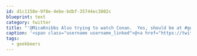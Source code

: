 ```yaml
---
id: d1c1158e-9f8e-4ebe-bdbf-35744ec3802c
blueprint: text
category: twitter
title: "'@MicaKnibbs Also trying to watch Conan.  Yes, should be at #geekbeers, you?"
caption: '<span class="username username_linked">@<a href="https://twitter.com/MicaKnibbs" title="Mica Knibbs">MicaKnibbs</a></span> Also trying to watch Conan.  Yes, should be at <span class="hashtag hashtag_local">#<a href="http://tweettemp.darylchymko.ca/?tag=geekbeers">geekbeers</a>, you?'
tags:
  - geekbeers
---
```

